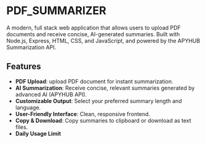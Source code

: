 # PDF_SUMMARIZER
A modern, full stack web application that allows users to upload PDF documents and receive concise, AI-generated summaries. Built with Node.js, Express, HTML, CSS, and JavaScript, and powered by the APYHUB Summarization API.

## Features 
- **PDF Upload**: upload PDF document for instant summarization.  
- **AI Summarization**: Receive concise, relevant summaries generated by advanced AI (APYHUB API).  
- **Customizable Output**: Select your preferred summary length and language.  
- **User-Friendly Interface**: Clean, responsive frontend.  
- **Copy & Download**: Copy summaries to clipboard or download as text files.
- **Daily Usage Limit**

